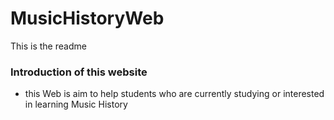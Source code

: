 # MusicHistoryWeb

This is the readme
### Introduction of this website
* this Web is aim to help students who are currently studying or interested in learning Music History
